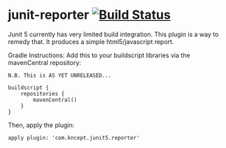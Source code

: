 # junit-reporter [![Build Status](https://travis-ci.org/kncept/junit-reporter.svg?branch=master)](https://travis-ci.org/kncept/junit-reporter)

Junit 5 currently has very limited build integration.
This plugin is a way to remedy that.
It produces a simple html5/javascript report.


Gradle Instructions:
Add this to your buildscript libraries via the mavenCentral repository:

    N.B. This is AS YET UNRELEASED...
    
    buildscript {
        repositories {
            mavenCentral()
        }
    }

Then, apply the plugin:

    apply plugin: 'com.kncept.junit5.reporter'

